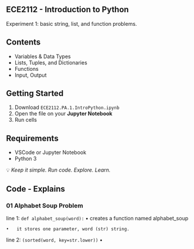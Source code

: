 ## ECE2112 - Introduction to Python
Experiment 1: basic string, list, and function problems.

## Contents
- Variables & Data Types
- Lists, Tuples, and Dictionaries
- Functions
- Input, Output

## Getting Started
1. Download `ECE2112.PA.1.IntroPython.ipynb`
2. Open the file on your **Jupyter Notebook**
3. Run cells

## Requirements 
- VSCode or Jupyter Notebook
- Python 3

💡 *Keep it simple. Run code. Explore. Learn.*  

## Code - Explains 
### 01 Alphabet Soup Problem
line 1: `def alphabet_soup(word):`
	•	creates a function named alphabet_soup
 
 	•	it stores one parameter, word (str) string.
line 2: `(sorted(word, key=str.lower))`
	•	


